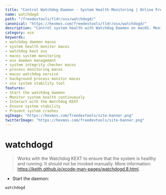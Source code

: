 ```yaml
---
title: "Control Watchdog Daemon - System Health Monitoring | Online Free DevTools by Hexmos"
name: watchdogd
path: "/freedevtools/tldr/osx/watchdogd/"
canonical: "https://hexmos.com/freedevtools/tldr/osx/watchdogd/"
description: "Control system health with Watchdog Daemon on macOS. Monitor system integrity and ensure continuous operation using this command-line tool. Free online tool, no registration required."
category: osx
keywords:
- watchdog daemon macos
- system health monitor macos
- watchdog kext osx
- macos system monitoring
- osx daemon management
- system integrity checker macos
- process monitoring macos
- macos watchdog service
- background process monitor macos
- osx system stability tool
features:
- Start the watchdog daemon
- Monitor system health continuously
- Interact with the Watchdog KEXT
- Ensure system stability
- Prevent system crashes
ogImage: "https://hexmos.com/freedevtools/site-banner.png"
twitterImage: "https://hexmos.com/freedevtools/site-banner.png"
---
```


# watchdogd

> Works with the Watchdog KEXT to ensure that the system is healthy and running.
> It should not be invoked manually.
> More information: <https://keith.github.io/xcode-man-pages/watchdogd.8.html>.

- Start the daemon:

`watchdogd`

